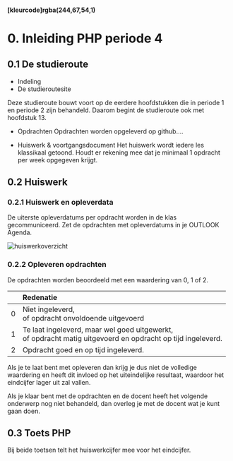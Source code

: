 #### [kleurcode]rgba(244,67,54,1)

# 0. Inleiding PHP periode 4

## 0.1 De studieroute

* Indeling
* De studieroutesite

Deze studieroute bouwt voort op de eerdere hoofdstukken die in periode 1 en periode 2 zijn behandeld. 
Daarom begint de studieroute ook met hoofdstuk 13.

* Opdrachten
Opdrachten worden opgeleverd op github....

* Huiswerk & voortgangsdocument
Het huiswerk wordt iedere les klassikaal getoond. Houdt er rekening mee dat je minimaal 1 opdracht per week opgegeven krijgt.

## 0.2 Huiswerk

### 0.2.1 Huiswerk en opleverdata
De uiterste opleverdatums per opdracht worden in de klas gecommuniceerd. Zet de opdrachten met opleverdatums in je OUTLOOK Agenda.

![huiswerkoverzicht](https://github.com/ictacademiekw1c/opdrachten-repository/blob/master/php/p3/images/huiswerkp3.png?raw=true)

### 0.2.2 Opleveren opdrachten

De opdrachten worden beoordeeld met een waardering van 0, 1 of 2.

<table><thead>
<tr>
<th></th>
<th align="left">Redenatie</th>
</tr>
</thead><tbody>
<tr>
<td>0</td>
<td align="left">Niet ingeleverd,<br>of opdracht onvoldoende uitgevoerd</td>
</tr>
<tr>
<td>1</td>
<td align="left">Te laat ingeleverd, maar wel goed uitgewerkt,<br>of opdracht matig uitgevoerd en opdracht op tijd ingeleverd.</td>
</tr>
<tr>
<td>2</td>
<td align="left">Opdracht goed en op tijd ingeleverd.</td>
</tr>
</tbody></table>

Als je te laat bent met opleveren dan krijg je dus niet de volledige waardering en heeft dit invloed op het uiteindelijke resultaat, waardoor het eindcijfer lager uit zal vallen.

Als je klaar bent met de opdrachten en de docent heeft het volgende onderwerp nog niet behandeld, dan overleg je met de docent wat je kunt gaan doen.

## 0.3 Toets PHP


Bij beide toetsen telt het huiswerkcijfer mee voor het eindcijfer.

